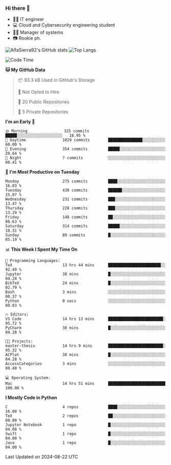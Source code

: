 ### Hi there 👋
- 👨‍💻 IT engineer
- 💻 Cloud and Cybersecurity engineering student
- 👨‍💼 Manager of systems
- 📷 Rookie ph.


![AlfaSierra92's GitHub stats](https://github-readme-stats.vercel.app/api?username=AlfaSierra92&theme=nord)
![Top Langs](https://github-readme-stats.vercel.app/api/top-langs/?username=AlfaSierra92&theme=nord&layout=compact)

<!--START_SECTION:waka-->
![Code Time](http://img.shields.io/badge/Code%20Time-179%20hrs%2023%20mins-blue)

**🐱 My GitHub Data** 

> 📦 93.3 kB Used in GitHub's Storage 
 > 
> 🚫 Not Opted to Hire
 > 
> 📜 20 Public Repositories 
 > 
> 🔑 5 Private Repositories 
 > 
**I'm an Early 🐤** 

```text
🌞 Morning                325 commits         █████░░░░░░░░░░░░░░░░░░░░   18.95 % 
🌆 Daytime                1029 commits        ███████████████░░░░░░░░░░   60.00 % 
🌃 Evening                354 commits         █████░░░░░░░░░░░░░░░░░░░░   20.64 % 
🌙 Night                  7 commits           ░░░░░░░░░░░░░░░░░░░░░░░░░   00.41 % 
```
📅 **I'm Most Productive on Tuesday** 

```text
Monday                   275 commits         ████░░░░░░░░░░░░░░░░░░░░░   16.03 % 
Tuesday                  430 commits         ██████░░░░░░░░░░░░░░░░░░░   25.07 % 
Wednesday                231 commits         ███░░░░░░░░░░░░░░░░░░░░░░   13.47 % 
Thursday                 228 commits         ███░░░░░░░░░░░░░░░░░░░░░░   13.29 % 
Friday                   148 commits         ██░░░░░░░░░░░░░░░░░░░░░░░   08.63 % 
Saturday                 314 commits         █████░░░░░░░░░░░░░░░░░░░░   18.31 % 
Sunday                   89 commits          █░░░░░░░░░░░░░░░░░░░░░░░░   05.19 % 
```


📊 **This Week I Spent My Time On** 

```text
💬 Programming Languages: 
TeX                      13 hrs 44 mins      ███████████████████████░░   92.49 % 
Jupyter                  38 mins             █░░░░░░░░░░░░░░░░░░░░░░░░   04.28 % 
BibTeX                   24 mins             █░░░░░░░░░░░░░░░░░░░░░░░░   02.79 % 
Bash                     3 mins              ░░░░░░░░░░░░░░░░░░░░░░░░░   00.37 % 
Python                   0 secs              ░░░░░░░░░░░░░░░░░░░░░░░░░   00.03 % 

🔥 Editors: 
VS Code                  14 hrs 13 mins      ████████████████████████░   95.72 % 
PyCharm                  38 mins             █░░░░░░░░░░░░░░░░░░░░░░░░   04.28 % 

🐱‍💻 Projects: 
master-thesis            14 hrs 9 mins       ████████████████████████░   95.32 % 
ACPlot                   38 mins             █░░░░░░░░░░░░░░░░░░░░░░░░   04.28 % 
AccessCategories         3 mins              ░░░░░░░░░░░░░░░░░░░░░░░░░   00.40 % 

💻 Operating System: 
Mac                      14 hrs 51 mins      █████████████████████████   100.00 % 
```

**I Mostly Code in Python** 

```text
C                        4 repos             ████░░░░░░░░░░░░░░░░░░░░░   16.00 % 
TeX                      2 repos             ██░░░░░░░░░░░░░░░░░░░░░░░   08.00 % 
Jupyter Notebook         1 repo              █░░░░░░░░░░░░░░░░░░░░░░░░   04.00 % 
Swift                    1 repo              █░░░░░░░░░░░░░░░░░░░░░░░░   04.00 % 
Java                     1 repo              █░░░░░░░░░░░░░░░░░░░░░░░░   04.00 % 
```




 Last Updated on 2024-08-22 UTC
<!--END_SECTION:waka-->

<!--
**AlfaSierra92/AlfaSierra92** is a ✨ _special_ ✨ repository because its `README.md` (this file) appears on your GitHub profile.

Here are some ideas to get you started:

- 🔭 I’m currently working on ...
- 🌱 I’m currently learning ...
- 👯 I’m looking to collaborate on ...
- 🤔 I’m looking for help with ...
- 💬 Ask me about ...
- 📫 How to reach me: ...
- 😄 Pronouns: ...
- ⚡ Fun fact: ...
-->
